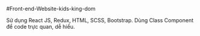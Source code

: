 #Front-end-Website-kids-king-dom

Sử dụng React JS, Redux, HTML, SCSS, Bootstrap. Dùng Class Component để code trực quan, dễ hiểu.
